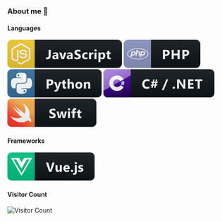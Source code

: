 ### About me 👋

#### Languages

<img src="https://raw.githubusercontent.com/dominikfladung/dominikfladung/master/ColoredBadges/svg/dev/languages/js.svg" alt="Vue" style="vertical-align:top margin:6px 4px;">

<img src="https://raw.githubusercontent.com/dominikfladung/dominikfladung/master/ColoredBadges/svg/dev/languages/php.svg" alt="Vue" style="vertical-align:top margin:6px 4px">

<img src="https://raw.githubusercontent.com/dominikfladung/dominikfladung/master/ColoredBadges/svg/dev/languages/python.svg" alt="Vue" style="vertical-align:top margin:6px 4px">

<img src="https://raw.githubusercontent.com/dominikfladung/dominikfladung/master/ColoredBadges/svg/dev/languages/csharp_dotnet.svg" alt="Vue" style="vertical-align:top margin:6px 4px">

<img src="https://raw.githubusercontent.com/dominikfladung/dominikfladung/master/ColoredBadges/svg/dev/languages/swift.svg" alt="Vue" style="vertical-align:top margin:6px 4px">

#### Frameworks

<img src="https://raw.githubusercontent.com/dominikfladung/dominikfladung/master/ColoredBadges/svg/dev/frameworks/vue.svg" alt="Vue" style="vertical-align:top margin:6px 4px">

#### Visitor Count

![Visitor Count](https://profile-counter.glitch.me/dominikfladung/count.svg)

<!--
**dominikfladung/dominikfladung** is a ✨ _special_ ✨ repository because its `README.md` (this file) appears on your GitHub profile.

Here are some ideas to get you started:

- 🔭 I’m currently working on ...
- 🌱 I’m currently learning ...
- 👯 I’m looking to collaborate on ...
- 🤔 I’m looking for help with ...
- 💬 Ask me about ...
- 📫 How to reach me: ...
- 😄 Pronouns: ...
- ⚡ Fun fact: ...
-->
